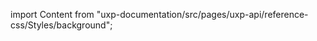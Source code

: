 
import Content from "uxp-documentation/src/pages/uxp-api/reference-css/Styles/background";

<Content query="product=xd"/>
